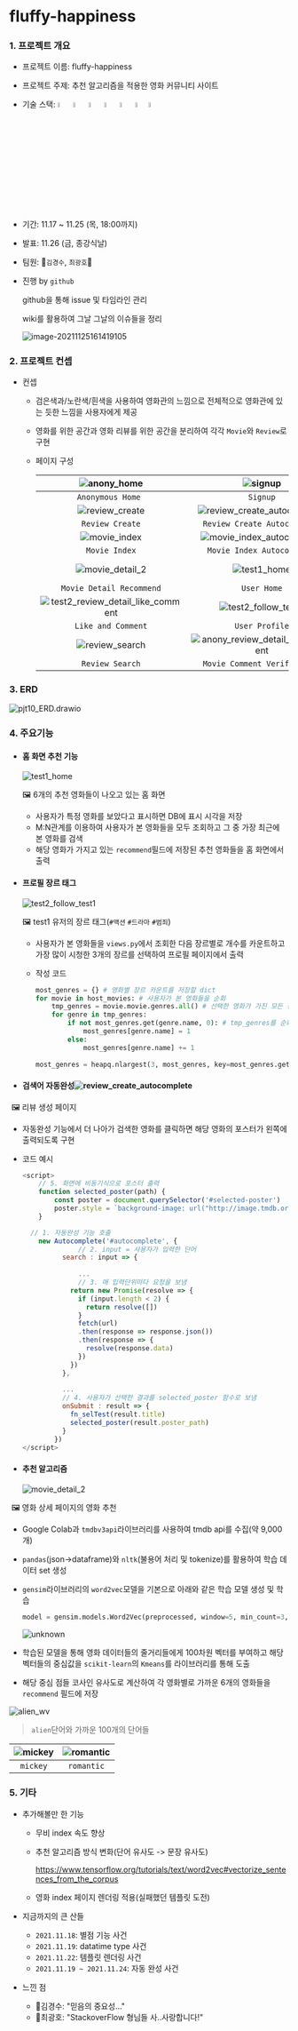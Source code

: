 # fluffy-happiness

### 1. 프로젝트 개요

- 프로젝트 이름: fluffy-happiness

- 프로젝트 주제: 추천 알고리즘을 적용한 영화 커뮤니티 사이트

- 기술 스택: <img src="https://img.shields.io/badge/javascript-F7DF1E?style=for-the-badge&logo=javascript&logoColor=black" height="5%"> <img src="https://img.shields.io/badge/bootstrap-7952B3?style=for-the-badge&logo=bootstrap&logoColor=white" height="5%"> <img src="https://img.shields.io/badge/vue.js-4FC08D?style=for-the-badge&logo=vue.js&logoColor=white" height="5%">  <img src="https://img.shields.io/badge/html-E34F26?style=for-the-badge&logo=html5&logoColor=white" height="5%"> <img src="https://img.shields.io/badge/css-1572B6?style=for-the-badge&logo=css3&logoColor=white" height="5%"> <img src="https://img.shields.io/badge/django-4FC08D?style=for-the-badge&logo=django&logoColor=white" height="5%"><img src="https://img.shields.io/badge/python-1533B0?style=for-the-badge&logo=python&logoColor=yellow" height="5%">

- 기간: 11.17 ~ 11.25 (목, 18:00까지)

- 발표: 11.26 (금, 종강식날)

- 팀원: 🤛`김경수`, `최광호`🤜

- 진행 by `github`

  github을 통해 issue 및 타임라인 관리

  wiki를 활용하여 그날 그날의 이슈들을 정리

  ![image-20211125161419105](README.assets/image-20211125161419105.png)

### 2. 프로젝트 컨셉

- 컨셉

  - 검은색과/노란색/흰색을 사용하여 영화관의 느낌으로 전체적으로 영화관에 있는 듯한 느낌을 사용자에게 제공
  - 영화를 위한 공간과 영화 리뷰를 위한 공간을 분리하여 각각 `Movie`와 `Review`로 구현

  - 페이지 구성

     |         ![anony_home](README.assets/anony_home.png)          |             ![signup](README.assets/signup.png)              |              ![login](README.assets/login.png)               |
    | :----------------------------------------------------------: | :----------------------------------------------------------: | :----------------------------------------------------------: |
    |                      `Anonymous Home `                       |                           `Signup`                           |                           `Login`                            |
    |      ![review_create](README.assets/review_create.png)       | ![review_create_autocomplete](README.assets/review_create_autocomplete.png) |      ![review_detail](README.assets/review_detail.png)       |
    |                       `Review Create`                        |                 `Review Create Autocomplete`                 |                       `Review Detail`                        |
    |        ![movie_index](README.assets/movie_index.png)         | ![movie_index_autocomplete](README.assets/movie_index_autocomplete.png) |     ![movie_detail_1](README.assets/movie_detail_1.png)      |
    |                        `Movie Index`                         |                  `Movie Index Autocomplete`                  |                    `Movie Detail Trailer`                    |
    |     ![movie_detail_2](README.assets/movie_detail_2.png)      |         ![test1_home](README.assets/test1_home.png)          | ![test2_review_detail_update_or_delete](README.assets/test2_review_detail_update_or_delete.png) |
    |                   `Movie Detail Recommend`                   |                         `User Home`                          |               `Review Authority Verification`                |
    | ![test2_review_detail_like_comment](README.assets/test2_review_detail_like_comment.png) | ![test2_follow_test1](README.assets/test2_follow_test1.png)  |       ![review_index](README.assets/review_index.png)        |
    |                      `Like and Comment`                      |                        `User Profile`                        |                        `Review Index`                        |
    |      ![review_search](README.assets/review_search.png)       | ![anony_review_detail_no_comment](README.assets/anony_review_detail_no_comment.png) |              ![about](README.assets/about.png)               |
    |                       `Review Search`                        |                 `Movie Comment Verification`                 |                           `About`                            |



### 3. ERD

![pjt10_ERD.drawio](README.assets/pjt10_ERD.drawio.png)

###  4. 주요기능

- #### 홈 화면 추천 기능

  ![test1_home](README.assets/test1_home.png)

  :framed_picture: 6개의 추천 영화들이 나오고 있는 홈 화면

  - 사용자가 특정 영화를 보았다고 표시하면 DB에 표시 시각을 저장
  - M:N관계를 이용하여 사용자가 본 영화들을 모두 조회하고 그 중 가장 최근에 본 영화를 검색
  - 해당 영화가 가지고 있는 `recommend`필드에 저장된 추천 영화들을 홈 화면에서 출력



- #### 프로필 장르 태그

  ![test2_follow_test1](README.assets/test2_follow_test1.png)

  :framed_picture: test1 유저의 장르 태그(`#액션` `#드라마` `#범죄`)

  - 사용자가 본 영화들을 `views.py`에서 조회한 다음 장르별로 개수를 카운트하고 가장 많이 시청한 3개의 장르를 선택하여 프로필 페이지에서 출력

  - 작성 코드

    ```python
    most_genres = {} # 영화별 장르 카운트를 저장할 dict
    for movie in host_movies: # 사용자가 본 영화들을 순회
        tmp_genres = movie.movie.genres.all() # 선택한 영화가 가진 모든 장르를 tmp_genres에 저장
        for genre in tmp_genres:
            if not most_genres.get(genre.name, 0): # tmp_genres를 순회하면서 장르들을 카운트
                most_genres[genre.name] = 1
            else:
                most_genres[genre.name] += 1
                
    most_genres = heapq.nlargest(3, most_genres, key=most_genres.get) # heapq 라이브러리를 사용하여 가장 많은 장르 3개만 저장
    ```



- #### 검색어 자동완성![review_create_autocomplete](README.assets/review_create_autocomplete.png)

​	:framed_picture: 리뷰 생성 페이지

- 자동완성 기능에서 더 나아가 검색한 영화를 클릭하면 해당 영화의 포스터가 왼쪽에 출력되도록 구현

- 코드 예시

  ```javascript
  <script>
      // 5. 화면에 비동기식으로 포스터 출력
      function selected_poster(path) {
          const poster = document.querySelector('#selected-poster')
          poster.style = `background-image: url("http://image.tmdb.org/t/p/original${path}"); background-size: contain;`
      }
  
  	// 1. 자동완성 기능 호출	
      new Autocomplete('#autocomplete', {
          		// 2. input = 사용자가 입력한 단어
            search : input => {
                
                ...
                // 3. 매 입력단위마다 요청을 보냄
              return new Promise(resolve => {
                if (input.length < 2) {
                  return resolve([])
                }
                fetch(url)
                .then(response => response.json())
                .then(response => {
                  resolve(response.data)
                })
              })
            },
           
  			...
            // 4. 사용자가 선택한 결과를 selected_poster 함수로 보냄
            onSubmit : result => {
              fn_selTest(result.title)
              selected_poster(result.poster_path)
            }
          })
  </script>
  ```

  

- #### 추천 알고리즘

  ![movie_detail_2](README.assets/movie_detail_2.png)

​	:framed_picture: 영화 상세 페이지의 영화 추천

- Google Colab과 `tmdbv3api`라이브러리를 사용하여 tmdb api를 수집(약 9,000 개)

- `pandas`(json->dataframe)와 `nltk`(불용어 처리 및 tokenize)를 활용하여 학습 데이터 set 생성

- `gensim`라이브러리의 `word2vec`모델을 기본으로 아래와 같은 학습 모델 생성 및 학습

  ```python
  model = gensim.models.Word2Vec(preprocessed, window=5, min_count=3, sg=1, iter=1000)
  ```

  ![unknown](README.assets/unknown.png)

- 학습된 모델을 통해 영화 데이터들의 줄거리들에게 100차원 벡터를 부여하고 해당 벡터들의 중심값을 `scikit-learn`의 `Kmeans`를 라이브러리를 통해 도출
- 해당 중심 점들 코사인 유사도로 계산하여 각 영화별로 가까운 6개의 영화들을 `recommend` 필드에 저장

![alien_wv](README.assets/alien_wv.gif)

> `alien`단어와 가까운 100개의 단어들

| ![mickey](README.assets/mickey.jpg) | ![romantic](README.assets/romantic.jpg) |
| :---------------------------------: | :-------------------------------------: |
|              `mickey`               |               `romantic`                |



### 5. 기타

- 추가해볼만 한 기능

  - 무비 index 속도 향상

  - 추천 알고리즘 방식 변화(단어 유사도 -> 문장 유사도)

    https://www.tensorflow.org/tutorials/text/word2vec#vectorize_sentences_from_the_corpus

  - 영화 index 페이지 렌더링 적용(실패했던 템플릿 도전)

- 지금까지의 큰 산들

  - `2021.11.18`: 별점 기능 사건
  - `2021.11.19`: datatime type 사건
  - `2021.11.22`: 템플릿 렌더링 사건
  - `2021.11.19 ~ 2021.11.24`: 자동 완성 사건

- 느낀 점

  - 💪김경수: "믿음의 중요성..."
  - 🦵최광호: "StackoverFlow 형님들 사..사랑합니다!"
